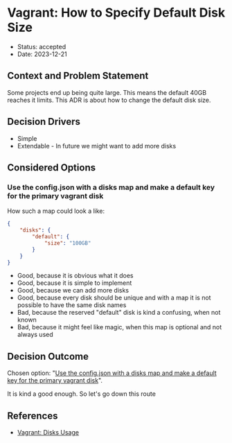 # Vagrant: How to Specify Default Disk Size

* Status: accepted
* Date: 2023-12-21

## Context and Problem Statement

Some projects end up being quite large. This means the default 40GB reaches it limits. This ADR is
about how to change the default disk size.

## Decision Drivers

* Simple
* Extendable - In future we might want to add more disks

## Considered Options

### Use the config.json with a disks map and make a default key for the primary vagrant disk

How such a map could look a like:

```json
{
    "disks": {
        "default": {
            "size": "100GB"
        }
    }
}
```

* Good, because it is obvious what it does
* Good, because it is simple to implement
* Good, because we can add more disks
* Good, because every disk should be unique and with a map it is not possible to have the same disk
  names
* Bad, because the reserved "default" disk is kind a confusing, when not known
* Bad, because it might feel like magic, when this map is optional and not always used

## Decision Outcome

Chosen
option: "[Use the config.json with a disks map and make a default key for the primary vagrant disk](#use-the-configjson-with-a-disks-map-and-make-a-default-key-for-the-primary-vagrant-disk)".

It is kind a good enough. So let's go down this route

## References

* [Vagrant: Disks Usage](https://developer.hashicorp.com/vagrant/docs/disks/usage)
